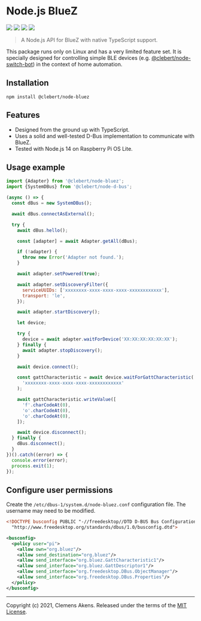 # Node.js BlueZ

[![][ci-badge]][ci-link] [![][version-badge]][version-link]
[![][license-badge]][license-link] [![][types-badge]][types-link]

[ci-badge]: https://github.com/clebert/node-bluez/workflows/CI/badge.svg
[ci-link]: https://github.com/clebert/node-bluez
[version-badge]: https://badgen.net/npm/v/@clebert/node-bluez
[version-link]: https://www.npmjs.com/package/@clebert/node-bluez
[license-badge]: https://badgen.net/npm/license/@clebert/node-bluez
[license-link]: https://github.com/clebert/node-bluez/blob/master/LICENSE
[types-badge]: https://badgen.net/npm/types/@clebert/node-bluez
[types-link]: https://github.com/clebert/node-bluez

> A Node.js API for BlueZ with native TypeScript support.

This package runs only on Linux and has a very limited feature set. It is
specially designed for controlling simple BLE devices (e.g.
[@clebert/node-switch-bot](https://github.com/clebert/node-switch-bot)) in the
context of home automation.

## Installation

```
npm install @clebert/node-bluez
```

## Features

- Designed from the ground up with TypeScript.
- Uses a solid and well-tested D-Bus implementation to communicate with BlueZ.
- Tested with Node.js 14 on Raspberry Pi OS Lite.

## Usage example

```js
import {Adapter} from '@clebert/node-bluez';
import {SystemDBus} from '@clebert/node-d-bus';

(async () => {
  const dBus = new SystemDBus();

  await dBus.connectAsExternal();

  try {
    await dBus.hello();

    const [adapter] = await Adapter.getAll(dBus);

    if (!adapter) {
      throw new Error('Adapter not found.');
    }

    await adapter.setPowered(true);

    await adapter.setDiscoveryFilter({
      serviceUUIDs: ['xxxxxxxx-xxxx-xxxx-xxxx-xxxxxxxxxxxx'],
      transport: 'le',
    });

    await adapter.startDiscovery();

    let device;

    try {
      device = await adapter.waitForDevice('XX:XX:XX:XX:XX:XX');
    } finally {
      await adapter.stopDiscovery();
    }

    await device.connect();

    const gattCharacteristic = await device.waitForGattCharacteristic(
      'xxxxxxxx-xxxx-xxxx-xxxx-xxxxxxxxxxxx'
    );

    await gattCharacteristic.writeValue([
      'f'.charCodeAt(0),
      'o'.charCodeAt(0),
      'o'.charCodeAt(0),
    ]);

    await device.disconnect();
  } finally {
    dBus.disconnect();
  }
})().catch((error) => {
  console.error(error);
  process.exit(1);
});
```

## Configure user permissions

Create the `/etc/dbus-1/system.d/node-bluez.conf` configuration file. The
username may need to be modified.

```xml
<!DOCTYPE busconfig PUBLIC "-//freedesktop//DTD D-BUS Bus Configuration 1.0//EN"
  "http://www.freedesktop.org/standards/dbus/1.0/busconfig.dtd">

<busconfig>
  <policy user="pi">
    <allow own="org.bluez"/>
    <allow send_destination="org.bluez"/>
    <allow send_interface="org.bluez.GattCharacteristic1"/>
    <allow send_interface="org.bluez.GattDescriptor1"/>
    <allow send_interface="org.freedesktop.DBus.ObjectManager"/>
    <allow send_interface="org.freedesktop.DBus.Properties"/>
  </policy>
</busconfig>
```

---

Copyright (c) 2021, Clemens Akens. Released under the terms of the
[MIT License](https://github.com/clebert/node-bluez/blob/master/LICENSE).
